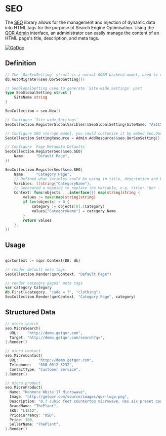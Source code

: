 # SEO

The [SEO](https://github.com/qor/seo) library allows for the management and injection of dynamic data into HTML tags for the purpose of Search Engine Optimisation. Using the [QOR Admin](../chapter2/setup.md) interface, an administrator can easily manage the content of an HTML page's title, description, and meta tags.

[![GoDoc](https://godoc.org/github.com/qor/seo?status.svg)](https://godoc.org/github.com/qor/seo)

## Definition

```go
// The `QorSeoSetting` struct is a normal GORM-backend model, need to run migration before using it
db.AutoMigrate(&seo.QorSeoSetting{})

// SeoGlobalSetting used to generate `Site-wide Settings` part
type SeoGlobalSetting struct {
    SiteName string
}

SeoCollection = seo.New()

// Configure `Site-wide Settings`
SeoCollection.RegisterGlobalVaribles(&SeoGlobalSetting{SiteName: "ASICS"})

// Configure SEO storage model, you could customize it by embed seo.QorSeoSetting to your custom model
SeoCollection.SettingResource = Admin.AddResource(&seo.QorSeoSetting{}, &admin.Config{Name: "SEO", Invisible: true})

// Configure `Page Metadata Defaults`
SeoCollection.RegisterSeo(&seo.SEO{
    Name:     "Default Page",
})

SeoCollection.RegisterSeo(&seo.SEO{
    Name:     "Category Page",
    // Defined what Varibles could be using in title, description and keywords
    Varibles: []string{"CategoryName"},
    // Generated a mapping to replace the Variable, e.g. title: 'Qor - {{CategoryName}}', will be dislayed as 'Qor - Clothing'
    Context: func(objects ...interface{}) map[string]string {
        values := make(map[string]string)
        if len(objects) > 0 {
            category := objects[0].(Category)
            values["CategoryName"] = category.Name
        }
        return values
    },
})
```

## Usage

```go

qorContext := &qor.Context{DB: db}

// render default meta tags
SeoCollection.Render(qorContext, "Default Page")

// render cateogry pages' meta tags
var category Category
db.First(&category, "code = ?", "clothing")
SeoCollection.Render(qorContext, "Category Page", category)

```

## Structured Data

```go
// micro search
seo.MicroSearch{
  URL:    "http://demo.getqor.com",
  Target: "http://demo.getqor.com/search?q=",
}.Render()

// micro contact
seo.MicroContact{
  URL:         "http://demo.getqor.com",
  Telephone:   "080-0012-3232",
  ContactType: "Customer Service",
}.Render()

// micro product
seo.MicroProduct{
  Name: "Kenmore White 17 Microwave",
  Image: "http://getqor.com/source/images/qor-logo.png",
  Description: "0.7 cubic feet countertop microwave. Has six preset cooking categories and convenience features like Add-A-Minute and Child Lock."
  BrandName: "ThePlant",
  SKU: "L1212",
  PriceCurrency: "USD",
  Price: 100,
  SellerName: "ThePlant",
}.Render()
```

